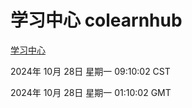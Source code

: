 # 学习中心 colearnhub
[学习中心](http://219.139.197.74:56308/colearnhub/)

2024年 10月 28日 星期一 09:10:02 CST

2024年 10月 28日 星期一 01:10:02 GMT
